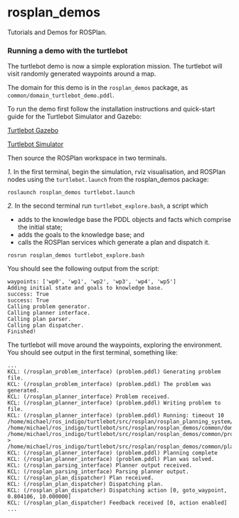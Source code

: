 # rosplan_demos
Tutorials and Demos for ROSPlan.



### Running a demo with the turtlebot

The turtlebot demo is now a simple exploration mission. The turtlebot will visit randomly generated waypoints around a map.

The domain for this demo is in the `rosplan_demos` package, as `common/domain_turtlebot_demo.pddl`.

To run the demo first follow the installation instructions and quick-start guide for the Turtlebot Simulator and Gazebo:

[Turtlebot Gazebo](http://wiki.ros.org/turtlebot_gazebo) 

[Turtlebot Simulator](http://wiki.ros.org/turtlebot_simulator) 

Then source the ROSPlan workspace in two terminals.

*1.* In the first terminal, begin the simulation, rviz visualisation, and ROSPlan nodes using the `turtlebot.launch` from the rosplan_demos package:
```
roslaunch rosplan_demos turtlebot.launch
```

*2.* In the second terminal run `turtlebot_explore.bash`, a script which
- adds to the knowledge base the PDDL objects and facts which comprise the initial state;
- adds the goals to the knowledge base; and
- calls the ROSPlan services which generate a plan and dispatch it.
```
rosrun rosplan_demos turtlebot_explore.bash
```

You should see the following output from the script:
```
waypoints: ['wp0', 'wp1', 'wp2', 'wp3', 'wp4', 'wp5']
Adding initial state and goals to knowledge base.
success: True
success: True
Calling problem generator.
Calling planner interface.
Calling plan parser.
Calling plan dispatcher.
Finished!
```

The turtlebot will move around the waypoints, exploring the environment. You should see output in the first terminal, something like:
```
...
KCL: (/rosplan_problem_interface) (problem.pddl) Generating problem file.
KCL: (/rosplan_problem_interface) (problem.pddl) The problem was generated.
KCL: (/rosplan_planner_interface) Problem received.
KCL: (/rosplan_planner_interface) (problem.pddl) Writing problem to file.
KCL: (/rosplan_planner_interface) (problem.pddl) Running: timeout 10 /home/michael/ros_indigo/turtlebot/src/rosplan/rosplan_planning_system/common/bin/popf /home/michael/ros_indigo/turtlebot/src/rosplan/rosplan_demos/common/domain_turtlebot_demo.pddl /home/michael/ros_indigo/turtlebot/src/rosplan/rosplan_demos/common/problem.pddl > /home/michael/ros_indigo/turtlebot/src/rosplan/rosplan_demos/common/plan.pddl
KCL: (/rosplan_planner_interface) (problem.pddl) Planning complete
KCL: (/rosplan_planner_interface) (problem.pddl) Plan was solved.
KCL: (/rosplan_parsing_interface) Planner output received.
KCL: (/rosplan_parsing_interface) Parsing planner output.
KCL: (/rosplan_plan_dispatcher) Plan received.
KCL: (/rosplan_plan_dispatcher) Dispatching plan.
KCL: (/rosplan_plan_dispatcher) Dispatching action [0, goto_waypoint, 0.804106, 10.000000]
KCL: (/rosplan_plan_dispatcher) Feedback received [0, action enabled]
...
```
